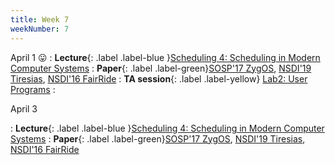 ```yaml
---
title: Week 7
weekNumber: 7
---
```


April 1 😛
: **Lecture**{: .label .label-blue }[Scheduling 4: Scheduling in Modern Computer Systems](/sp25/assets/slides/lec13_scheduling4.pdf)
    : **Paper**{: .label .label-green}[SOSP'17 ZygOS](https://dl.acm.org/doi/10.1145/3132747.3132780), [NSDI'19 Tiresias](https://www.usenix.org/conference/nsdi19/presentation/gu), [NSDI'16 FairRide](https://www.usenix.org/conference/nsdi16/technical-sessions/presentation/pu)
: **TA session**{: .label .label-yellow} [Lab2: User Programs](/sp25/assets/slides/TA_session3.pdf)
    : &emsp;


April 3
<!-- : **Tomb-sweeping Day**{: .label .label-blue }
    : &emsp; -->
<!-- : **Guest Lecture**{: .label .label-blue }[Jolteon](https://www.usenix.org/conference/nsdi24/presentation/zhang-zili-jolteon), [Rummy](https://www.usenix.org/conference/nsdi24/presentation/zhang-zili-pipelining), [MegaScale](https://www.usenix.org/conference/nsdi24/presentation/jiang-ziheng)
    : **Paper**{: .label .label-green}[NSDI'24 Jolteon](https://www.usenix.org/conference/nsdi24/presentation/zhang-zili-jolteon), [NSDI'24 Rummy](https://www.usenix.org/conference/nsdi24/presentation/zhang-zili-pipelining), [NSDI'24 MegaScale](https://www.usenix.org/conference/nsdi24/presentation/jiang-ziheng) -->
: **Lecture**{: .label .label-blue }[Scheduling 4: Scheduling in Modern Computer Systems](/sp25/assets/slides/lec13_scheduling4.pdf)
    : **Paper**{: .label .label-green}[SOSP'17 ZygOS](https://dl.acm.org/doi/10.1145/3132747.3132780), [NSDI'19 Tiresias](https://www.usenix.org/conference/nsdi19/presentation/gu), [NSDI'16 FairRide](https://www.usenix.org/conference/nsdi16/technical-sessions/presentation/pu)